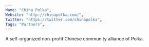 ```yaml
--- 
Name: "China Polka", 
Website: "http://chinapolka.com/", 
Twitter: "https://twitter.com/chinapolka", 
Tags: "Partners", 
--- 
```

<!--lang:en--> 
A self-organized non-profit Chinese community alliance of Polka. 
<!--lang:es--] 
Una alianza comunitaria china sin fines de lucro autoorganizada de Polka.
<!--lang:de--] 
Eine selbstorganisierte, gemeinnützige chinesische Gemeinschaftsallianz von Polka.
<!--lang:fr--] 
Une alliance communautaire chinoise auto-organisée à but non lucratif de Polka.
<!--lang:pl--] 
Samoorganizujący się non-profit sojusz społeczności chińskiej Polka.
<!--lang:uk--] 
Самоорганізований некомерційний альянс китайської громади Polka.
[!--lang:*--> 
